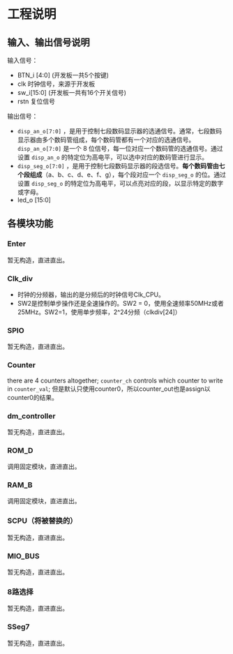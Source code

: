 # 工程说明

## 输入、输出信号说明

输入信号：

- BTN_i [4:0] (开发板一共5个按键)
- clk 时钟信号，来源于开发板
- sw_i[15:0] (开发板一共有16个开关信号)
- rstn 复位信号

输出信号：

- `disp_an_o[7:0]` ，是用于控制七段数码显示器的选通信号。通常，七段数码显示器由多个数码管组成，每个数码管都有一个对应的选通信号。`disp_an_o[7:0]` 是一个 8 位信号，每一位对应一个数码管的选通信号。通过设置 `disp_an_o` 的特定位为高电平，可以选中对应的数码管进行显示。
- `disp_seg_o[7:0]` ，是用于控制七段数码显示器的段选信号。**每个数码管由七个段组成**（a、b、c、d、e、f、g），每个段对应一个 `disp_seg_o` 的位。通过设置 `disp_seg_o` 的特定位为高电平，可以点亮对应的段，以显示特定的数字或字母。
- led_o [15:0]

## 各模块功能

### Enter

暂无构造，直进直出。

### Clk_div

- 时钟的分频器，输出的是分频后的时钟信号Clk_CPU。
- SW2是控制单步操作还是全速操作的。SW2 = 0，使用全速频率50MHz或者25MHz。SW2=1，使用单步频率，2^24分频（clkdiv[24]）

### SPIO

暂无构造，直进直出。

### Counter

there are 4 counters altogether; `counter_ch` controls which counter to write in `counter_val`; 但是默认只使用counter0，所以counter_out也是assign以counter0的结果。

### dm_controller

暂无构造，直进直出。

### ROM_D

调用固定模块，直进直出。

### RAM_B

调用固定模块，直进直出。

### SCPU（将被替换的）

暂无构造，直进直出。

### MIO_BUS

暂无构造，直进直出。

### 8路选择

暂无构造，直进直出。

### SSeg7

暂无构造，直进直出。



